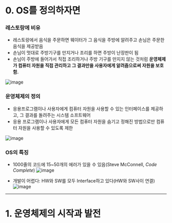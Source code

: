 # 0. OS를 정의하자면
### 레스토랑에 비유
* 레스토랑에서 음식을 주문하면 웨이터가 그 음식을 주방에 알려주고 손님은 주문한 음식을 제공받음
* 손님이 멋대로 주방기구를 만지거나 조리를 하면 주방이 난장판이 됨
* 손님이 주방에 들어가서 직접 조리하거나 주방 기구를 만지지 않는 것처럼 **운영체제가 컴퓨터 자원을 직접 관리하고 그 결과만을 사용자에게 알려줌으로써 자원을 보호함.**

 ![image](https://github.com/user-attachments/assets/40a021dd-fa94-45cf-b8bf-76dd07bd2deb)

### 운영체제의 정의
* 응용프로그램이나 사용자에게 컴퓨터 자원을 사용할 수 있는 인터페이스를 제공하고, 그 결과를 돌려주는 시스템 소프트웨어
* 응용 프로그램이나 사용자에게 모든 컴퓨터 자원을 숨기고 정해진 방법으로만 컴퓨터 자원을 사용할 수 있도록 제한

![image](https://github.com/user-attachments/assets/266bc2e2-2dc5-46ca-8ede-aa9863f01117)

### OS의 특징
* 1000줄의 코드에 15~50개의 에러가 있을 수 있음(Steve McConnell, *Code Complete*)
![image](https://github.com/user-attachments/assets/e4427918-c18d-4156-bb3c-b208e549e1c7)

* 개발이 어렵다: HW와 SW를 모두 Interface하고 있다(HW와 SW사이 연결)
![image](https://github.com/user-attachments/assets/b9c16105-039b-4231-a1d2-1f86e522e003)

---

# 1. 운영체제의 시작과 발전
